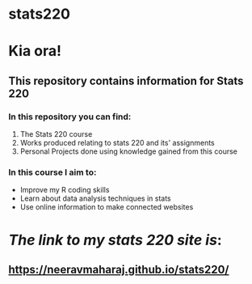 # stats220

# Kia ora!

## **This repository contains information for Stats 220**

### In this repository you can find:

1. The Stats 220 course
2. Works produced relating to stats 220 and its' assignments
3. Personal Projects done using knowledge gained from this course

### In this course I aim to:
* Improve my R coding skills
* Learn about data analysis techniques in stats
* Use online information to make connected websites


# *The link to my stats 220 site is*:
## https://neeravmaharaj.github.io/stats220/
